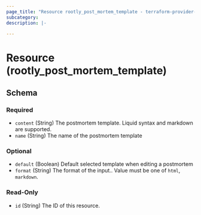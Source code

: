 ```yaml
---
page_title: "Resource rootly_post_mortem_template - terraform-provider-rootly"
subcategory:
description: |-
    
---
```


# Resource (rootly_post_mortem_template)



<!-- schema generated by tfplugindocs -->
## Schema

### Required

- `content` (String) The postmortem template. Liquid syntax and markdown are supported.
- `name` (String) The name of the postmortem template

### Optional

- `default` (Boolean) Default selected template when editing a postmortem
- `format` (String) The format of the input.. Value must be one of `html`, `markdown`.

### Read-Only

- `id` (String) The ID of this resource.
